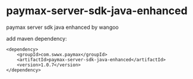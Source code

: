 # paymax-server-sdk-java-enhanced
paymax server sdk java enhanced by wangoo

add maven dependency:
```
<dependency>
    <groupId>com.swwx.paymax</groupId>
    <artifactId>paymax-server-sdk-java-enhanced</artifactId>
    <version>1.0.7</version>
</dependency>
```

